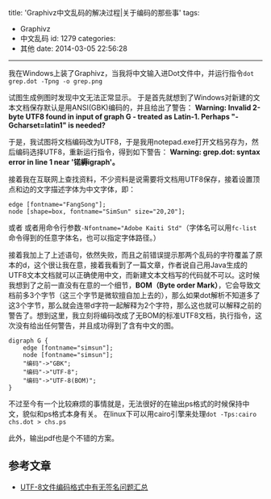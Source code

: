 title: 'Graphivz中文乱码的解决过程|关于编码的那些事'
tags:
  - Graphivz
  - 中文乱码
id: 1279
categories:
  - 其他
date: 2014-03-05 22:56:28
---

我在Windows上装了Graphivz，当我将中文输入进Dot文件中，并运行指令`dot grep.dot -Tpng -o grep.png`

试图生成例图时发现中文无法正常显示。
于是首先就想到了Windows对新建的文本文档保存默认是用ANSI(GBK)编码的，并且给出了警告：
**Warning: Invalid 2-byte UTF8 found in input of graph G - treated as Latin-1\. Perhaps "-Gcharset=latin1" is needed?**

于是，我试图将文档编码改为UTF8，于是我用notepad.exe打开文档另存为，然后编码选择UTF8，重新运行指令，得到如下警告：
**Warning: grep.dot: syntax error in line 1 near '锘縟igraph'。**

<!--more-->

接着我在互联网上查找资料，不少资料是说需要将文档用UTF8保存，接着设置顶点和边的文字描述字体为中文字体，即：

```
edge [fontname="FangSong"];
node [shape=box, fontname="SimSun" size="20,20"];
```

或者
或者用命令行参数`-Nfontname="Adobe Kaiti Std"`（字体名可以用`fc-list`命令得到的任意字体名，也可以指定字体路径。）
    
    

接着我加上了上述语句，依然失败，而且之前错误提示那两个乱码的字符覆盖了原本的d，这个很让我在意，接着我看到了一篇文章，作者说自己用Java生成的UTF8文本文档就可以正确使用中文，而新建文本文档写的代码就不可以。这时候我想到了之前一直没有在意的一个细节，**BOM（Byte order Mark）**，它会导致文档前多3个字节（这三个字节是微软擅自加上去的），那么如果dot解析不知道多了这3个字节，那么就会连带d字符一起解释为2个字符，那么这也就可以解释之前的警告了。想到这里，我立刻将编码改成了无BOM的标准UTF8文档，执行指令，这次没有给出任何警告，并且成功得到了含有中文的图。

```
digraph G {
    edge [fontname="simsun"];
    node [fontname="simsun"];
    "编码"->"GBK";
    "编码"->"UTF-8";
    "编码"->"UTF-8(BOM)";
}
```

不过至今有一个比较麻烦的事情就是，无法很好的在输出ps格式的时候保持中文，貌似和ps格式本身有关。
在linux下可以用cairo引擎来处理`dot -Tps:cairo chs.dot > chs.ps`

此外，输出pdf也是个不错的方案。


## 参考文章

- [UTF-8文件编码格式中有无签名问题汇总](http://blog.163.com/li_wangyuan/blog/static/52060062010511151146/ "UTF-8文件编码格式中有无签名问题汇总") 


